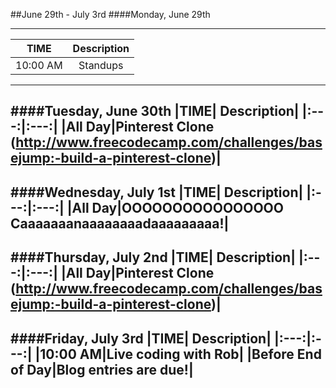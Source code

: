 ##June 29th - July 3rd
####Monday, June 29th

---
|TIME| Description|
|:---:|:---:|
|10:00 AM|Standups|
---
####Tuesday, June 30th
|TIME| Description|
|:---:|:---:|
|All Day|Pinterest Clone (http://www.freecodecamp.com/challenges/basejump:-build-a-pinterest-clone)|
---
####Wednesday, July 1st
|TIME| Description|
|:---:|:---:|
|All Day|OOOOOOOOOOOOOOOO Caaaaaaanaaaaaaaadaaaaaaaaa!|
---
####Thursday, July 2nd
|TIME| Description|
|:---:|:---:|
|All Day|Pinterest Clone (http://www.freecodecamp.com/challenges/basejump:-build-a-pinterest-clone)|
---
####Friday, July 3rd
|TIME| Description|
|:---:|:---:|
|10:00 AM|Live coding with Rob|
|Before End of Day|Blog entries are due!|
---
